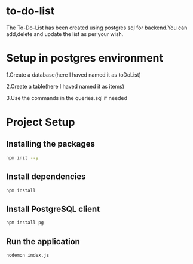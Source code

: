 # to-do-list
The To-Do-List has been created using postgres sql for backend.You can add,delete and update the list as per your wish.

# Setup in postgres environment
1.Create a database(here I haved named it as toDoList)

2.Create a table(here I haved named it as items)

3.Use the commands in the queries.sql if needed

# Project Setup
## Installing the packages
```sh
npm init --y
```

## Install dependencies
```sh
npm install
```

## Install PostgreSQL client
```sh
npm install pg
```

## Run the application
```sh
nodemon index.js
```
